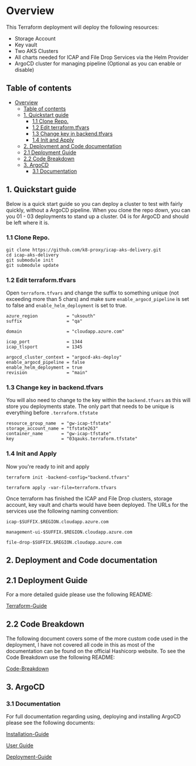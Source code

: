 # Overview

This Terraform deployment will deploy the following resources:

- Storage Account
- Key vault
- Two AKS Clusters
- All charts needed for ICAP and File Drop Services via the Helm Provider
- ArgoCD cluster for managing pipeline (Optional as you can enable or disable)

## Table of contents

- [Overview](#overview)
  - [Table of contents](#table-of-contents)
  - [1. Quickstart guide](#1-quickstart-guide)
    - [1.1 Clone Repo.](#11-clone-repo)
    - [1.2 Edit terraform.tfvars](#12-edit-terraformtfvars)
    - [1.3 Change key in backend.tfvars](#13-change-key-in-backendtfvars)
    - [1.4 Init and Apply](#14-init-and-apply)
  - [2. Deployment and Code documentation](#2-deployment-and-code-documentation)
  - [2.1 Deployment Guide](#21-deployment-guide)
  - [2.2 Code Breakdown](#22-code-breakdown)
  - [3. ArgoCD](#3-argocd)
    - [3.1 Documentation](#31-documentation)


## 1. Quickstart guide

Below is a quick start guide so you can deploy a cluster to test with fairly quickly, without a ArgoCD pipeline. When you clone the repo down, you can you 01 - 03 deployments to stand up a cluster. 04 is for ArgoCD and should be left where it is.

### 1.1 Clone Repo.

```
git clone https://github.com/k8-proxy/icap-aks-delivery.git
cd icap-aks-delivery
git submodule init
git submodule update
```

### 1.2 Edit terraform.tfvars 

Open ```terraform.tfvars``` and change the suffix to something unique (not exceeding more than 5 chars) and make sure ```enable_argocd_pipeline``` is set to false and ```enable_helm_deployment``` is set to true.

```
azure_region           = "uksouth"
suffix                 = "qa"

domain                 = "cloudapp.azure.com"

icap_port              = 1344
icap_tlsport           = 1345

argocd_cluster_context = "argocd-aks-deploy"
enable_argocd_pipeline = false
enable_helm_deployment = true
revision               = "main"
```

### 1.3 Change key in backend.tfvars

You will also need to change to the key within the ```backend.tfvars``` as this will store you deployments state. The only part that needs to be unique is everything before ```.terraform.tfstate```

```
resource_group_name  = "gw-icap-tfstate"
storage_account_name = "tfstate263"
container_name       = "gw-icap-tfstate"
key                  = "03qauks.terraform.tfstate"
```

### 1.4 Init and Apply

Now you're ready to init and apply 

```
terraform init -backend-config="backend.tfvars"
```

```
terraform apply -var-file=terraform.tfvars
```

Once terraform has finished the ICAP and File Drop clusters, storage account, key vault and charts would have been deployed. The URLs for the services use the following naming convention:

```
icap-$SUFFIX.$REGION.cloudapp.azure.com

management-ui-$SUFFIX.$REGION.cloudapp.azure.com

file-drop-$SUFFIX.$REGION.cloudapp.azure.com
```

## 2. Deployment and Code documentation

## 2.1 Deployment Guide

For a more detailed guide please use the following README:

[Terraform-Guide](/documentation/Terraform/terraform-guide.md)

## 2.2 Code Breakdown

The following document covers some of the more custom code used in the deployment, I have not covered all code in this as most of the documentation can be found on the official Hashicorp website. To see the Code Breakdown use the following README:

[Code-Breakdown](/documentation/Terraform/code-breakdown.md)

## 3. ArgoCD

### 3.1 Documentation

For full documentation regarding using, deploying and installing ArgoCD please see the following documents:

[Installation-Guide](/documentation/Argocd/installation-guide.md)

[User Guide](documentation/Argocd/user-guide.md)

[Deployment-Guide](/documentation/Argocd/deployment-guide.md)
